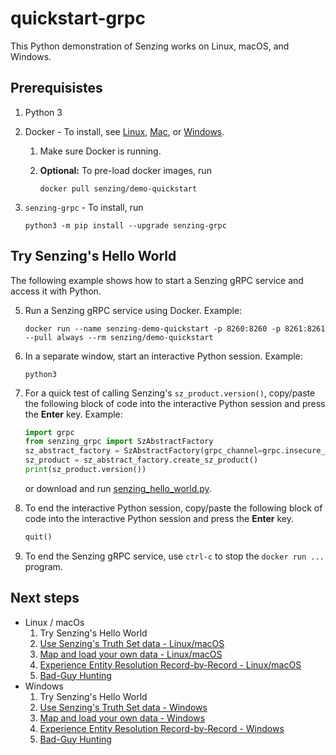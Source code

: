 # quickstart-grpc

This Python demonstration of Senzing works on Linux, macOS, and Windows.

## Prerequisistes

1. Python 3
1. Docker - To install, see
   [Linux](https://docs.docker.com/desktop/install/linux/),
   [Mac](https://docs.docker.com/desktop/install/mac-install/), or
   [Windows](https://docs.docker.com/desktop/install/windows-install/).
    1. Make sure Docker is running.
    1. **Optional:** To pre-load docker images, run

        ```console
        docker pull senzing/demo-quickstart

        ```

1. `senzing-grpc` - To install, run

    ```console
    python3 -m pip install --upgrade senzing-grpc

    ```

## Try Senzing's Hello World

The following example shows how to start a Senzing gRPC service
and access it with Python.

5. Run a Senzing gRPC service using Docker.
   Example:

    ```console
    docker run --name senzing-demo-quickstart -p 8260:8260 -p 8261:8261 --pull always --rm senzing/demo-quickstart
    ```

1. In a separate window, start an interactive Python session.
   Example:

    ```console
    python3

    ```

1. For a quick test of calling Senzing's `sz_product.version()`,
   copy/paste the following block of code into the interactive Python session
   and press the **Enter** key.
   Example:

    ```python
    import grpc
    from senzing_grpc import SzAbstractFactory
    sz_abstract_factory = SzAbstractFactory(grpc_channel=grpc.insecure_channel("localhost:8261"))
    sz_product = sz_abstract_factory.create_sz_product()
    print(sz_product.version())

    ```

    or download and run
    [senzing_hello_world.py](https://raw.githubusercontent.com/senzing-garage/knowledge-base/main/proposals/quickstart-grpc/senzing_hello_world.py).

1. To end the interactive Python session,
   copy/paste the following block of code into the interactive Python session
   and press the **Enter** key.

    ```python
    quit()

    ```

1. To end the Senzing gRPC service,
   use `ctrl-c` to stop the `docker run ...` program.

## Next steps

- Linux / macOs
    1. Try Senzing's Hello World
    1. [Use Senzing's Truth Set data - Linux/macOS](use-senzings-truth-set-data-linux-macos.md)
    1. [Map and load your own data - Linux/macOS](map-and-load-your-own-data-linux-macos.md)
    1. [Experience Entity Resolution Record-by-Record - Linux/macOS](experience-entity-resolution-record-by-record-linux-macos.md)
    1. [Bad-Guy Hunting](bad-guy-hunting/bad-guy-hunting-linux-macos.md)
- Windows
    1. Try Senzing's Hello World
    1. [Use Senzing's Truth Set data - Windows](use-senzings-truth-set-data-windows.md)
    1. [Map and load your own data - Windows](map-and-load-your-own-data-windows.md)
    1. [Experience Entity Resolution Record-by-Record - Windows](experience-entity-resolution-record-by-record-windows.md)
    1. [Bad-Guy Hunting](bad-guy-hunting/bad-guy-hunting-windows.md)
